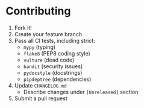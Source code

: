 # Contributing
1. Fork it!
2. Create your feature branch
3. Pass all CI tests, including strict:
    - `mypy` (typing)
    - `flake8` (PEP8 coding style)
    - `vulture` (dead code)
    - `bandit` (security issues)
    - `pydocstyle` (docstrings)
    - `pipdeptree` (dependencies)
4. Update `CHANGELOG.md`
    - Describe changes under `[Unreleased]` section
5. Submit a pull request
